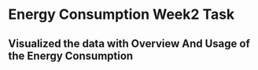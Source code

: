 # Energy Consumption Week2 Task
## Visualized the data with Overview And Usage of the Energy Consumption
